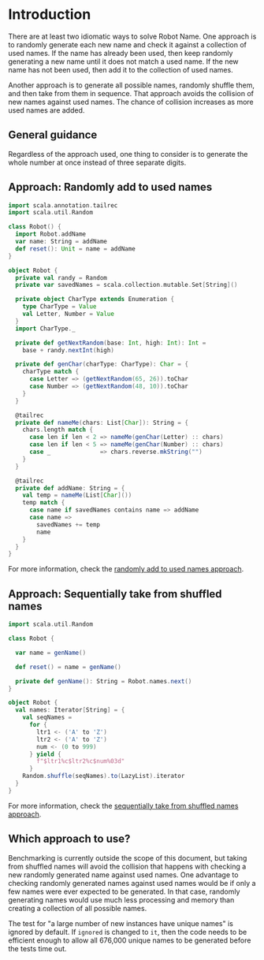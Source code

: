 # Introduction

There are at least two idiomatic ways to solve Robot Name.
One approach is to randomly generate each new name and check it against a collection of used names.
If the name has already been used, then keep randomly generating a new name until it does not match a used name.
If the new name has not been used, then add it to the collection of used names.

Another approach is to generate all possible names, randomly shuffle them, and then take from them in sequence.
That approach avoids the collision of new names against used names.
The chance of collision increases as more used names are added.

## General guidance

Regardless of the approach used, one thing to consider is to generate the whole number at once instead of three separate digits.

## Approach: Randomly add to used names

```scala
import scala.annotation.tailrec
import scala.util.Random

class Robot() {
  import Robot.addName
  var name: String = addName
  def reset(): Unit = name = addName
}

object Robot {
  private val randy = Random
  private var savedNames = scala.collection.mutable.Set[String]()

  private object CharType extends Enumeration {
    type CharType = Value
    val Letter, Number = Value
  }
  import CharType._

  private def getNextRandom(base: Int, high: Int): Int =
    base + randy.nextInt(high)

  private def genChar(charType: CharType): Char = {
    charType match {
      case Letter => (getNextRandom(65, 26)).toChar
      case Number => (getNextRandom(48, 10)).toChar
    }
  }

  @tailrec
  private def nameMe(chars: List[Char]): String = {
    chars.length match {
      case len if len < 2 => nameMe(genChar(Letter) :: chars)
      case len if len < 5 => nameMe(genChar(Number) :: chars)
      case _              => chars.reverse.mkString("")
    }
  }

  @tailrec
  private def addName: String = {
    val temp = nameMe(List[Char]())
    temp match {
      case name if savedNames contains name => addName
      case name =>
        savedNames += temp
        name
    }
  }
}
```

For more information, check the [randomly add to used names approach][approach-random-add-to-used-names].

## Approach: Sequentially take from shuffled names

```scala
import scala.util.Random

class Robot {

  var name = genName()

  def reset() = name = genName()

  private def genName(): String = Robot.names.next()
}

object Robot {
  val names: Iterator[String] = {
    val seqNames =
      for {
        ltr1 <- ('A' to 'Z')
        ltr2 <- ('A' to 'Z')
        num <- (0 to 999)
      } yield {
        f"$ltr1%c$ltr2%c$num%03d"
      }
    Random.shuffle(seqNames).to(LazyList).iterator
  }
}
```

For more information, check the [sequentially take from shuffled names approach][approach-sequential-take-from-shuffled-names].

## Which approach to use?

Benchmarking is currently outside the scope of this document,
but taking from shuffled names will avoid the collision that happens with checking a new randomly generated name against used names.
One advantage to checking randomly generated names against used names would be if only a few names were ever expected to be generated.
In that case, randomly generating names would use much less processing and memory than creating a collection of all possible names.

The test for "a large number of new instances have unique names" is ignored by default.
If `ignored` is changed to `it`, then the code needs to be efficient enough to allow all 676,000 unique names to be generated
before the tests time out.

[approach-random-add-to-used-names]: https://exercism.org/tracks/scala/exercises/robot-name/approaches/random-add-to-used-names
[approach-sequential-take-from-shuffled-names]: https://exercism.org/tracks/scala/exercises/robot-name/approaches/sequential-take-from-shuffled-names
